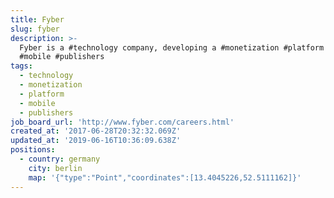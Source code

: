 ```yaml
---
title: Fyber
slug: fyber
description: >-
  Fyber is a #technology company, developing a #monetization #platform for
  #mobile #publishers
tags:
  - technology
  - monetization
  - platform
  - mobile
  - publishers
job_board_url: 'http://www.fyber.com/careers.html'
created_at: '2017-06-28T20:32:32.069Z'
updated_at: '2019-06-16T10:36:09.638Z'
positions:
  - country: germany
    city: berlin
    map: '{"type":"Point","coordinates":[13.4045226,52.5111162]}'
---
```



